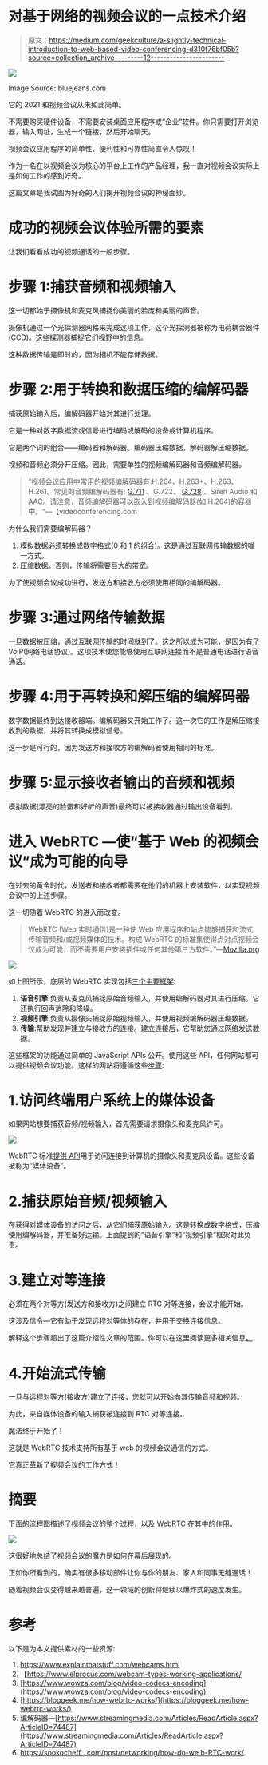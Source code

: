 # 对基于网络的视频会议的一点技术介绍

> 原文：<https://medium.com/geekculture/a-slightly-technical-introduction-to-web-based-video-conferencing-d310f76bf05b?source=collection_archive---------12----------------------->

![](img/a28733ba112cf5dd83d8d44d01379df1.png)

Image Source: bluejeans.com

它的 2021 和视频会议从未如此简单。

不需要购买硬件设备，不需要安装桌面应用程序或“企业”软件。你只需要打开浏览器，输入网址，生成一个链接，然后开始聊天。

视频会议应用程序的简单性、便利性和可靠性简直令人惊叹！

作为一名在以视频会议为核心的平台上工作的产品经理，我一直对视频会议实际上是如何工作的感到好奇。

这篇文章是我试图为好奇的人们揭开视频会议的神秘面纱。

# 成功的视频会议体验所需的要素

让我们看看成功的视频通话的一般步骤。

# 步骤 1:捕获音频和视频输入

这一切都始于摄像机和麦克风捕捉你美丽的脸庞和美丽的声音。

摄像机通过一个光探测器网格来完成这项工作，这个光探测器被称为电荷耦合器件(CCD)。这些探测器捕捉它们视野中的信息。

这种数据传输是即时的，因为相机不能存储数据。

# 步骤 2:用于转换和数据压缩的编解码器

捕获原始输入后，编解码器开始对其进行处理。

它是一种对数字数据流或信号进行编码或解码的设备或计算机程序。

它是两个词的组合——编码器和解码器。编码器压缩数据，解码器解压缩数据。

视频和音频必须分开压缩。因此，需要单独的视频编解码器和音频编解码器。

> “视频会议应用中常用的视频编解码器有:H.264、H.263+、H.263、H.261。常见的音频编解码器有: [G.711](https://www.video-conferencing.com/definition/g.711.html) 、G.722、 [G.728](https://www.video-conferencing.com/definition/g.728.html) 、Siren Audio 和 AAC。请注意，音频编解码器可以嵌入到视频编解码器(如 H.264)的容器中。“—【videoconferencing.com 

为什么我们需要编解码器？

1.  模拟数据必须转换成数字格式(0 和 1 的组合)。这是通过互联网传输数据的唯一方式。
2.  压缩数据。否则，传输将需要巨大的带宽。

为了使视频会议成功进行，发送方和接收方必须使用相同的编解码器。

# 步骤 3:通过网络传输数据

一旦数据被压缩，通过互联网传输的时间就到了。这之所以成为可能，是因为有了 VoIP(网络电话协议)。这项技术使您能够使用互联网连接而不是普通电话进行语音通话。

# 步骤 4:用于再转换和解压缩的编解码器

数字数据最终到达接收器端。编解码器又开始工作了。这一次它的工作是解压缩接收到的数据，并将其转换成模拟信号。

这一步是可行的，因为发送方和接收方的编解码器使用相同的标准。

# 步骤 5:显示接收者输出的音频和视频

模拟数据(漂亮的脸蛋和好听的声音)最终可以被接收器通过输出设备看到。

# 进入 WebRTC —使“基于 Web 的视频会议”成为可能的向导

在过去的黄金时代，发送者和接收者都需要在他们的机器上安装软件，以实现视频会议中的上述步骤。

这一切随着 WebRTC 的进入而改变。

> WebRTC (Web 实时通信)是一种使 Web 应用程序和站点能够捕获和流式传输音频和/或视频媒体的技术。构成 WebRTC 的标准集使得点对点视频会议成为可能，而不需要用户安装插件或任何其他第三方软件。”—[Mozilla.org](https://developer.mozilla.org/en-US/docs/Web/API/WebRTC_API)

![](img/aea1a017f6e829d37334a9e0afb01eff.png)

如上图所示，底层的 WebRTC 实现包括[三个主要框架](https://sookocheff.com/post/networking/how-does-web-rtc-work/):

1.  **语音引擎**:负责从麦克风捕捉原始音频输入，并使用编解码器对其进行压缩。它还执行回声消除和降噪。
2.  **视频引擎**:负责从摄像头捕捉原始视频输入，并使用视频编解码器压缩数据。
3.  **传输**:帮助发现并建立与接收方的连接。建立连接后，它帮助您通过网络发送数据。

这些框架的功能通过简单的 JavaScript APIs 公开。使用这些 API，任何网站都可以提供视频会议功能。这样的网站将遵循这些[步骤](https://webrtc.org/):

# 1.访问终端用户系统上的媒体设备

如果网站想要捕获音频/视频输入，首先需要请求摄像头和麦克风许可。

![](img/2d48411b06afd7f1920ac28e57cccf2e.png)

WebRTC 标准[提供 API](https://webrtc.org/getting-started/media-devices)用于访问连接到计算机的摄像头和麦克风设备。这些设备被称为“媒体设备”。

# 2.捕获原始音频/视频输入

在获得对媒体设备的访问之后，从它们捕获原始输入。这是转换成数字格式，压缩使用编解码器，并准备好运输。上面提到的“语音引擎”和“视频引擎”框架对此负责。

# 3.建立对等连接

必须在两个对等方(发送方和接收方)之间建立 RTC 对等连接，会议才能开始。

这涉及信令—它有助于发现远程对等体的存在，并用于交换连接信息。

解释这个步骤超出了这篇介绍性文章的范围。你可以在这里阅读更多相关信息[。](https://sookocheff.com/post/networking/how-does-web-rtc-work/)

# 4.开始流式传输

一旦与远程对等方(接收方)建立了连接，您就可以开始向其传输音频和视频。

为此，来自媒体设备的输入捕获被连接到 RTC 对等连接。

魔法终于开始了！

这就是 WebRTC 技术支持所有基于 web 的视频会议通信的方式。

它真正革新了视频会议的工作方式！

# 摘要

下面的流程图描述了视频会议的整个过程，以及 WebRTC 在其中的作用。

![](img/270275e04bd78b2c074ddf6caebe164c.png)

这很好地总结了视频会议的魔力是如何在幕后展现的。

正如你所看到的，确实有很多移动部件让你与你的朋友、家人和同事无缝通话！

随着视频会议变得越来越普遍，这一领域的创新将继续以爆炸式的速度发生。

# 参考

以下是为本文提供素材的一些资源:

1.  https://www.explainthatstuff.com/webcams.html
2.  【https://www.elprocus.com/webcam-types-working-applications/ 
3.  [https://www.wowza.com/blog/video-codecs-encoding](https://www.wowza.com/blog/video-codecs-encoding)
4.  [https://bloggeek.me/how-webrtc-works/](https://bloggeek.me/how-webrtc-works/)
5.  编解码器—[https://www.streamingmedia.com/Articles/ReadArticle.aspx?ArticleID=74487](https://www.streamingmedia.com/Articles/ReadArticle.aspx?ArticleID=74487)
6.  [https://sookocheff . com/post/networking/how-do-we b-RTC-work/](https://sookocheff.com/post/networking/how-does-web-rtc-work/)